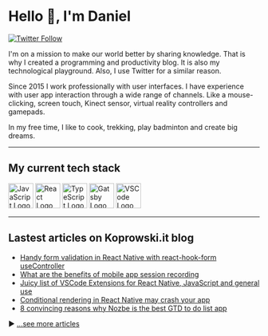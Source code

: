 # Hello 👋, I'm Daniel

[![Twitter Follow](https://img.shields.io/twitter/follow/Koprowski_it?style=social)](https://twitter.com/Koprowski_it)

I'm on a mission to make our world better by sharing knowledge. That is why I created a programming and productivity blog. It is also my technological playground. Also, I use Twitter for a similar reason.

Since 2015 I work professionally with user interfaces. I have experience with user app interaction through a wide range of channels. Like a mouse-clicking, screen touch, Kinect sensor, virtual reality controllers and gamepads. 

In my free time, I like to cook, trekking, play badminton and create big dreams.

---

## My current tech stack

<img src="https://cdn.worldvectorlogo.com/logos/javascript.svg" alt="JavaScript Logo" width="50" height="50"/> <img src="https://cdn.worldvectorlogo.com/logos/react-2.svg" alt="React Logo" width="50" height="50"/> <img src="https://cdn.worldvectorlogo.com/logos/typescript.svg" alt="TypeScript Logo" width="50" height="50"/> <img src="https://cdn.worldvectorlogo.com/logos/gatsby.svg" alt="Gatsby Logo" width="50" height="50"/> <img src="https://cdn.worldvectorlogo.com/logos/visual-studio-code.svg" alt="VSCode Logo" width="50" height="50"/>

---

## Lastest articles on Koprowski.it blog

<!-- BLOG-POST-LIST:START -->
- [Handy form validation in React Native with react-hook-form useController](https://koprowski.it/react-native-form-validation-with-react-hook-form-usecontroller/)
- [What are the benefits of mobile app session recording](https://koprowski.it/2020/mobile-app-session-recording-with-smartlook/)
- [Juicy list of VSCode Extensions for React Native, JavaScript and general use](https://koprowski.it/2020/vscode-extensions-for-react-native-javascript/)
- [Conditional rendering in React Native may crash your app](https://koprowski.it/2020/conditional-rendering-react-native-text-crash/)
- [8 convincing reasons why Nozbe is the best GTD to do list app](https://koprowski.it/2020/nozbe-the-best-gtd-to-do-list-app/)
<!-- BLOG-POST-LIST:END -->

▶ [...see more articles](https://koprowski.it)

<!--
**dkoprowski/dkoprowski** is a ✨ _special_ ✨ repository because its `README.md` (this file) appears on your GitHub profile.

Here are some ideas to get you started:

- 🔭 I’m currently working on ...
- 🌱 I’m currently learning ...
- 👯 I’m looking to collaborate on ...
- 🤔 I’m looking for help with ...
- 💬 Ask me about ...
- 📫 How to reach me: ...
- 😄 Pronouns: ...
- ⚡ Fun fact: ...
-->
